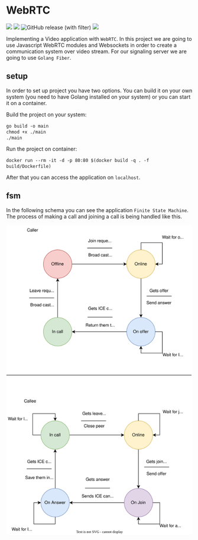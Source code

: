 # WebRTC

![](https://img.shields.io/badge/signaling-Go_Fiber-lightblue)
![](https://img.shields.io/badge/pwa-JavaScript-yellow)
![GitHub release (with filter)](https://img.shields.io/github/v/release/amirhnajafiz/webrtc)
![](https://img.shields.io/badge/protocol-WebRTC-darkred)

Implementing a Video application with ```WebRTC```. In this project we are going to
use Javascript WebRTC modules and Websockets in order to create a communication system over video stream.
For our signaling server we are going to use ```Golang Fiber```.

## setup

In order to set up project you have two options. You can build it on your
own system (you need to have Golang installed on your system) or you can
start it on a container.

Build the project on your system:

```shell
go build -o main
chmod +x ./main
./main
```

Run the project on container:

```shell
docker run --rm -it -d -p 80:80 $(docker build -q . -f build/Dockerfile)
```

After that you can access the application on ```localhost```.

## fsm

In the following schema you can see the application ```Finite State Machine```.
The process of making a call and joining a call is being handled like this.

![](.github/diagram.svg)
